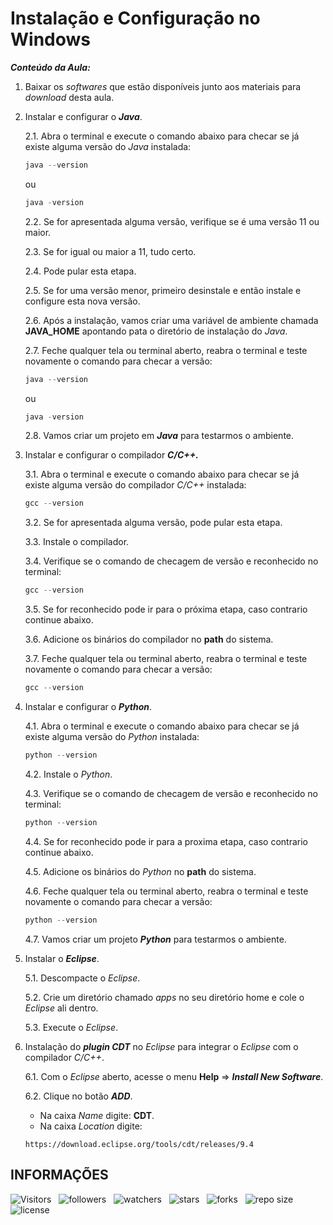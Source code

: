 <!-- TITLE -->
# Instalação e Configuração no Windows

***Conteúdo da Aula:***

1. Baixar os *softwares* que estão disponíveis junto aos materiais para *download* desta aula.

2. Instalar e configurar o ***Java***.

    2.1. Abra o terminal e execute o comando abaixo para checar se já existe alguma versão do *Java* instalada:

    ```powershell
    java --version
    ```

    ou

    ```powershell
    java -version
    ```

    2.2. Se for apresentada alguma versão, verifique se é uma versão 11 ou maior.

    2.3. Se for igual ou maior a 11, tudo certo.

    2.4. Pode pular esta etapa.

    2.5. Se for uma versão menor, primeiro desinstale e então instale e configure esta nova versão.

    2.6. Após a instalação, vamos criar uma variável de ambiente chamada **JAVA_HOME** apontando pata o diretório de instalação do *Java*.

    2.7. Feche qualquer tela ou terminal aberto, reabra o terminal e teste novamente o comando para checar a versão:

    ```powershell
    java --version
    ```

    ou

    ```powershell
    java -version
    ```

    2.8. Vamos criar um projeto em ***Java*** para testarmos o ambiente.

3. Instalar e configurar o compilador ***C/C++.***

    3.1. Abra o terminal e execute o comando abaixo para checar se já existe alguma versão do compilador *C/C++* instalada:

    ```powershell
    gcc --version
    ```

    3.2. Se for apresentada alguma versão, pode pular esta etapa.

    3.3. Instale o compilador.

    3.4. Verifique se o comando de checagem de versão e reconhecido no terminal:

    ```powershell
    gcc --version
    ```

    3.5. Se for reconhecido pode ir para o próxima etapa, caso contrario continue abaixo.

    3.6. Adicione os binários do compilador no **path** do sistema.

    3.7. Feche qualquer tela ou terminal aberto, reabra o terminal e teste novamente o comando para checar a versão:

    ```powershell
    gcc --version
    ```

4. Instalar e configurar o ***Python***.

    4.1. Abra o terminal e execute o comando abaixo para checar se já existe alguma versão do *Python* instalada:

    ```powershell
    python --version
    ```

    4.2. Instale o *Python*.

    4.3. Verifique se o comando de checagem de versão e reconhecido no terminal:

    ```powershell
    python --version
    ```

    4.4. Se for reconhecido pode ir para a proxima etapa, caso contrario continue abaixo.

    4.5. Adicione os binários do *Python* no **path** do sistema.

    4.6. Feche qualquer tela ou terminal aberto, reabra o terminal e teste novamente o comando para checar a versão:

    ```powershell
    python --version
    ```

    4.7. Vamos criar um projeto ***Python*** para testarmos o ambiente.

5. Instalar o ***Eclipse***.

    5.1. Descompacte o *Eclipse*.

    5.2. Crie um diretório chamado *apps* no seu diretório home e cole o *Eclipse* ali dentro.

    5.3. Execute o *Eclipse*.

6. Instalação do ***plugin CDT*** no *Eclipse* para integrar o *Eclipse* com o compilador *C/C++*.

   6.1. Com o *Eclipse* aberto, acesse o menu **Help** => ***Install New Software***.

   6.2. Clique no botão ***ADD***.

    * Na caixa *Name* digite: **CDT**.
    * Na caixa *Location* digite:

    ```http
    https://download.eclipse.org/tools/cdt/releases/9.4
    ```
<!-- TABLE OF CONTENTS -->
<!-- ## TABELA DE CONTEÚDO -->

<!-- * [Vista por cima](#vista-por-cima) -->
<!--  * [Foto da tela](#foto-da-tela) -->
<!--  * [Links](#links) -->
<!-- * [Meu processo](#meu-processo) -->
<!--  * [Construído com](#construido-com) -->
<!--  * [O que aprendi](#o-que-aprendi) -->
<!--  * [Desenvolvimento contínuo](#desenvolvimento-contínuo) -->
<!--  * [Recursos úteis](#recursos-úteis) -->
<!-- * [Autor](#autor) -->
<!-- * [Agradecimentos](#agradecimentos) -->
<!-- * [Informações](#informações) -->

<!-- OVERVIEW -->
<!-- ## VISTA POR CIMA -->

<!-- SCREENSHOT -->
<!-- ### FOTO DA TELA -->

<!-- LINKS -->
<!-- ### LINKS -->

<!-- MY PROCESS -->
<!-- ## MEU PROCESSO -->

<!-- BUILT WITH -->
<!-- ### CONSTRUÍDO COM -->

<!-- WHAT I LEARNED -->
<!-- ### O QUE APRENDI -->

<!-- CONTINUED DEVELOPMENT -->
<!-- ### DESENVOLVIMENTO CONTÍNUO -->

<!-- USEFUL RESOURCES -->
<!-- ### RECURSOS ÚTEIS -->

<!-- AUTHOR -->
<!-- ## AUTOR -->

<!-- ACKNOWLEDGMENTS -->
<!-- ## AGRADECIMENTOS -->

<!-- INFORMATION -->
## INFORMAÇÕES

![Visitors](https://api.visitorbadge.io/api/visitors?path=Devsgeeknerd%2Fcla-ins-con-win-alg-log-pro-bas-ava&label=VISITANTES&labelColor=%23f9e64f&countColor=%23008000&style=plastic "Total de Visitas")
&nbsp;
![followers](https://img.shields.io/github/followers/Devsgeeknerd?style=plastic&label=SEGUIDORES&labelColor=f9e64f "Total de Seguidores")
&nbsp;
![watchers](https://img.shields.io/github/watchers/Devsgeeknerd/cla-ins-con-win-alg-log-pro-bas-ava?style=plastic&label=OBSERVADORES&labelColor=f9e64f "Total de Observadores")
&nbsp;
![stars](https://img.shields.io/github/stars/Devsgeeknerd/cla-ins-con-win-alg-log-pro-bas-ava?style=plastic&label=ESTRELAS&labelColor=f9e64f "Total de Estrelas Recebidas")
&nbsp;
![forks](https://img.shields.io/github/forks/Devsgeeknerd/cla-ins-con-win-alg-log-pro-bas-ava?style=plastic&label=BIFURCAÇÕES&labelColor=f9e64f "Total de Bifurcações")
&nbsp;
![repo size](https://img.shields.io/github/repo-size/Devsgeeknerd/cla-ins-con-win-alg-log-pro-bas-ava?style=plastic&label=TAMANHO&labelColor=f9e64f "Tamanho do Repositório")
&nbsp;
![license](https://img.shields.io/github/license/Devsgeeknerd/cla-ins-con-win-alg-log-pro-bas-ava?style=plastic&label=LICENÇA&labelColor=f9e64f "Licença do Repositório")
